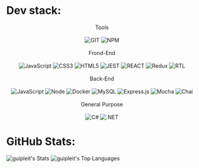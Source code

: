 # Dev stack:

<div align="center">
  <div align="center">Tools</div>
  <br />
  <img src='https://img.shields.io/badge/GIT-E44C30?style=for-the-badge&logo=git&logoColor=white' alt='GIT'>
  <img src='https://img.shields.io/badge/NPM-%23000000.svg?style=for-the-badge&logo=npm&logoColor=white' alt='NPM'>
  <br />
  <br />
  <div align="center">Frond-End</div>
  <br />
  <img src='https://img.shields.io/badge/JavaScript-F7DF1E?style=for-the-badge&logo=javascript&logoColor=black' alt='JavaScript'>
  <img src='https://img.shields.io/badge/css3-%231572B6.svg?style=for-the-badge&logo=css3&logoColor=white' alt='CSS3'>
  <img src='https://img.shields.io/badge/html5-%23E34F26.svg?style=for-the-badge&logo=html5&logoColor=white' alt='HTML5'>
  <img src='https://img.shields.io/badge/Jest-C21325?style=for-the-badge&logo=jest&logoColor=white' alt='JEST'>
  <img src='https://img.shields.io/badge/React-002160?style=for-the-badge&logo=react&logoColor=61DAFB' alt='REACT'>
  <img src='https://img.shields.io/badge/Redux-593D88?style=for-the-badge&logo=redux&logoColor=white' alt='Redux'>
  <img src='https://img.shields.io/badge/testing%20library-323330?style=for-the-badge&logo=testing-library&logoColor=red' alt='RTL'>
  <br />
  <br />
  <div align="center">Back-End</div>
  <br />
  <img src='https://img.shields.io/badge/JavaScript-F7DF1E?style=for-the-badge&logo=javascript&logoColor=black' alt='JavaScript'>
  <img src='https://img.shields.io/badge/Node.js-43853D?style=for-the-badge&logo=node.js&logoColor=white' alt='Node'>
  <img src='https://img.shields.io/badge/docker-%230db7ed.svg?style=for-the-badge&logo=docker&logoColor=white' alt='Docker'>
  <img src='https://img.shields.io/badge/MySQL-005C84?style=for-the-badge&logo=mysql&logoColor=white' alt='MySQL'>
  <img src='https://img.shields.io/badge/Express.js-404D59?style=for-the-badge&logo=express&logoColor=white' alt='Express.js'>
  <img src='https://img.shields.io/badge/Mocha-8D6748?style=for-the-badge&logo=mocha&logoColor=white' alt='Mocha'>
  <img src='https://img.shields.io/badge/Chai-A30701?style=for-the-badge&logo=chai&logoColor=white' alt='Chai'>
  <br />
  <br />
  <div align="center">General Purpose</div>
  <br />
  <img src="https://img.shields.io/badge/C%23-239120?style=for-the-badge&logo=c-sharp&logoColor=white" alt="C#">
  <img src='https://img.shields.io/badge/.NET-5C2D91?style=for-the-badge&logo=.net&logoColor=white' alt='.NET'>

</div>

# GitHub Stats:
![guipleit's Stats](https://github-readme-stats.vercel.app/api?username=guipleit&theme=vue-dark&show_icons=true&hide_border=true&count_private=true)
![guipleit's Top Languages](https://github-readme-stats.vercel.app/api/top-langs/?username=guipleit&theme=vue-dark&show_icons=true&hide_border=true&layout=compact)


